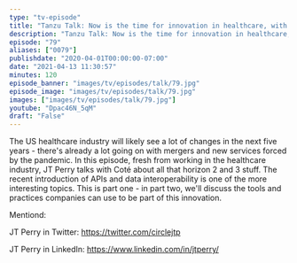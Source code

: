 ```yaml
---
type: "tv-episode"
title: "Tanzu Talk: Now is the time for innovation in healthcare, with JT Perry"
description: "Tanzu Talk: Now is the time for innovation in healthcare, with JT Perry"
episode: "79"
aliases: ["0079"]
publishdate: "2020-04-01T00:00:00-07:00"
date: "2021-04-13 11:30:57"
minutes: 120
episode_banner: "images/tv/episodes/talk/79.jpg"
episode_image: "images/tv/episodes/talk/79.jpg"
images: ["images/tv/episodes/talk/79.jpg"]
youtube: "Dpac46N_5qM"
draft: "False"
---
```


The US healthcare industry will likely see a lot of changes in the next five years - there's already a lot going on with mergers and new services forced by the pandemic. In this episode, fresh from working in the healthcare industry, JT Perry talks with Coté about all that horizon 2 and 3 stuff. The recent introduction of APIs and data interoperability is one of the more interesting topics. This is part one - in part two, we'll discuss the tools and practices companies can use to be part of this innovation.

Mentiond:

JT Perry in Twitter: https://twitter.com/circlejtp

JT Perry in LinkedIn: https://www.linkedin.com/in/jtperry/